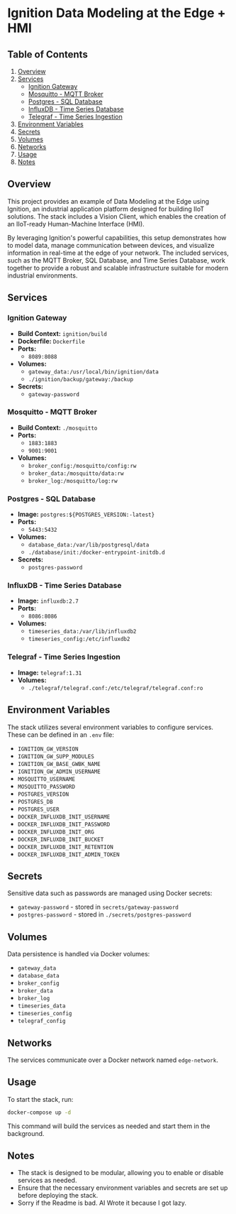 # Ignition Data Modeling at the Edge + HMI

## Table of Contents

1. [Overview](#overview)
2. [Services](#services)
   - [Ignition Gateway](#ignition-gateway)
   - [Mosquitto - MQTT Broker](#mosquitto---mqtt-broker)
   - [Postgres - SQL Database](#postgres---sql-database)
   - [InfluxDB - Time Series Database](#influxdb---time-series-database)
   - [Telegraf - Time Series Ingestion](#telegraf---time-series-ingestion)
3. [Environment Variables](#environment-variables)
4. [Secrets](#secrets)
5. [Volumes](#volumes)
6. [Networks](#networks)
7. [Usage](#usage)
8. [Notes](#notes)

## Overview

This project provides an example of Data Modeling at the Edge using Ignition, an industrial application platform designed for building IIoT solutions. The stack includes a Vision Client, which enables the creation of an IIoT-ready Human-Machine Interface (HMI).

By leveraging Ignition's powerful capabilities, this setup demonstrates how to model data, manage communication between devices, and visualize information in real-time at the edge of your network. The included services, such as the MQTT Broker, SQL Database, and Time Series Database, work together to provide a robust and scalable infrastructure suitable for modern industrial environments.

## Services

### Ignition Gateway

- **Build Context:** `ignition/build`
- **Dockerfile:** `Dockerfile`
- **Ports:**
  - `8089:8088`
- **Volumes:**
  - `gateway_data:/usr/local/bin/ignition/data`
  - `./ignition/backup/gateway:/backup`
- **Secrets:**
  - `gateway-password`
  
### Mosquitto - MQTT Broker

- **Build Context:** `./mosquitto`
- **Ports:**
  - `1883:1883`
  - `9001:9001`
- **Volumes:**
  - `broker_config:/mosquitto/config:rw`
  - `broker_data:/mosquitto/data:rw`
  - `broker_log:/mosquitto/log:rw`
  
### Postgres - SQL Database

- **Image:** `postgres:${POSTGRES_VERSION:-latest}`
- **Ports:**
  - `5443:5432`
- **Volumes:**
  - `database_data:/var/lib/postgresql/data`
  - `./database/init:/docker-entrypoint-initdb.d`
- **Secrets:**
  - `postgres-password`

### InfluxDB - Time Series Database

- **Image:** `influxdb:2.7`
- **Ports:**
  - `8086:8086`
- **Volumes:**
  - `timeseries_data:/var/lib/influxdb2`
  - `timeseries_config:/etc/influxdb2`

### Telegraf - Time Series Ingestion

- **Image:** `telegraf:1.31`
- **Volumes:**
  - `./telegraf/telegraf.conf:/etc/telegraf/telegraf.conf:ro`
  
## Environment Variables

The stack utilizes several environment variables to configure services. These can be defined in an `.env` file:

- `IGNITION_GW_VERSION`
- `IGNITION_GW_SUPP_MODULES`
- `IGNITION_GW_BASE_GWBK_NAME`
- `IGNITION_GW_ADMIN_USERNAME`
- `MOSQUITTO_USERNAME`
- `MOSQUITTO_PASSWORD`
- `POSTGRES_VERSION`
- `POSTGRES_DB`
- `POSTGRES_USER`
- `DOCKER_INFLUXDB_INIT_USERNAME`
- `DOCKER_INFLUXDB_INIT_PASSWORD`
- `DOCKER_INFLUXDB_INIT_ORG`
- `DOCKER_INFLUXDB_INIT_BUCKET`
- `DOCKER_INFLUXDB_INIT_RETENTION`
- `DOCKER_INFLUXDB_INIT_ADMIN_TOKEN`

## Secrets

Sensitive data such as passwords are managed using Docker secrets:

- `gateway-password` - stored in `secrets/gateway-password`
- `postgres-password` - stored in `./secrets/postgres-password`

## Volumes

Data persistence is handled via Docker volumes:

- `gateway_data`
- `database_data`
- `broker_config`
- `broker_data`
- `broker_log`
- `timeseries_data`
- `timeseries_config`
- `telegraf_config`

## Networks

The services communicate over a Docker network named `edge-network`.

## Usage

To start the stack, run:

```bash
docker-compose up -d
```

This command will build the services as needed and start them in the background.

## Notes

- The stack is designed to be modular, allowing you to enable or disable services as needed.
- Ensure that the necessary environment variables and secrets are set up before deploying the stack.
- Sorry if the Readme is bad. AI Wrote it because I got lazy.
